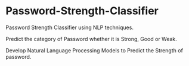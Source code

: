 # Password-Strength-Classifier
Password Strength Classifier using NLP techniques.

Predict the category of Password whether it is Strong, Good or Weak.

Develop Natural Language Processing Models to Predict the Strength of password.
